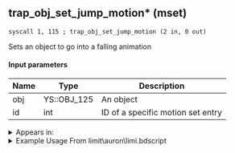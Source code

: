## trap_obj_set_jump_motion* (mset)

`syscall 1, 115 ; trap_obj_set_jump_motion (2 in, 0 out)`

Sets an object to go into a falling animation

#### Input parameters
| Name | Type | Description
|------|------|------------
| obj   | YS::OBJ_125   | An object
| id   | int   | ID of a specific motion set entry




<details>
	<summary>Appears in:</summary>
| filename | Entity (obj)
|----------|-------------
| limit\auron\limi.bdscript       |           
| obj\B_EX170_LAST\b_ex.bdscript       | ((B) Xemnas (Final))          
| obj\B_EX170_LAST_LV99\b_ex.bdscript       | ((B99) Xemnas (Final) (Limit Cut The World of Nothing)?)          
| obj\F_TT000\f_tt.bdscript       | ((F) Tram (TT))          
| obj\M_EX710\m_ex.bdscript       | ((M) Morning Star)          
| obj\P_EX330\p_ex.bdscript       | ((P) Peter Pan)          

</details>

<details>
	<summary>Example Usage From limit\auron\limi.bdscript</summary>
```plaintext
L2149:
 popToSp 0
 pushFromPSpVal 4
 syscall 1, 214 ; trap_obj_hook_stop (1 in, 0 out)
 pushFromPWp W108
 fetchValue 0
 pushFromPSpVal 4
 pushImm 257
 pushImmf 0
 syscall 2, 47 ; trap_limit_motion_start (4 in, 1 out)
 drop 
 pushFromPSpVal 4
 fetchValue 4
 pushImm 0
 pushImmf 0
 syscall 1, 13 ; trap_sysobj_motion_push (3 in, 0 out)
 pushFromPSpVal 20
 syscall 1, 214 ; trap_obj_hook_stop (1 in, 0 out)
 pushFromPWp W108
 fetchValue 0
 pushFromPSpVal 20
 pushImm 257
 pushImmf 0
 syscall 2, 47 ; trap_limit_motion_start (4 in, 1 out)
 drop 
 pushFromPSpVal 20
 pushImm 3
 syscall 1, 115 ; trap_obj_set_jump_motion (2 in, 0 out)
 pushFromPSpVal 20
 fetchValue 4
 pushImm 0
 pushImmf 0
 syscall 1, 13 ; trap_sysobj_motion_push (3 in, 0 out)
 pushFromPSpVal 20
 pushFromPSpVal 4
 pushImm 16386
 pushImm 1
 pushImm 0
 pushImm 0
 syscall 1, 18 ; trap_obj_attach (6 in, 0 out)
 pushFromFSp 0
 fetchValue 0
 pushFromPAi L3411 ; ___ai '10' (L3411)
 pushImmf 500
 pushImm 0
 syscall 2, 50 ; trap_limit_camera_start (4 in, 0 out)
 pushFromPWp W108
 pushImm 44
 add 
 pushImm 0
 memcpy 0
 pushFromPSpVal 4
 gosub 4, L2267
 ret
```
</details>

